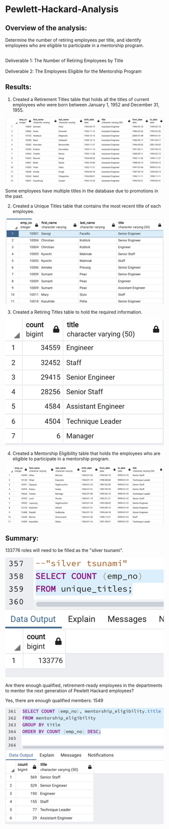 # Pewlett-Hackard-Analysis

## Overview of the analysis: 

Determine the number of retiring employees per title, and identify employees who are eligible to participate in a mentorship program.

<br>Deliverable 1: The Number of Retiring Employees by Title</br>
<br>Deliverable 2: The Employees Eligible for the Mentorship Program</br>

## Results: 

1. Created a Retirement Titles table that holds all the titles of current employees who were born between January 1, 1952 and December 31, 1955. 

![Retirement_title_copy](Retirement_title_copy.png)

Some employees have multiple titles in the database due to promotions in the past.

2. Created a Unique Titles table that contains the most recent title of each employee. 

![unique_titles_copy](unique_titles_copy.png)

3. Created a Retiring Titles table to hold the required information.

![retiring_titles](retiring_titles.png)

4. Created a Mentorship Eligibility table that holds the employees who are eligible to participate in a mentorship program.

![mentorship_eligibility](mentorship_eligibility.png)

## Summary: 

133776 roles will need to be filled as the "silver tsunami".

![Silver_tsunami](Silver_tsunami.png)

Are there enough qualified, retirement-ready employees in the departments to mentor the next generation of Pewlett Hackard employees? 

Yes, there are enough qualified members: 1549

![mentorship_eligibility_count](mentorship_eligibility_count.png)